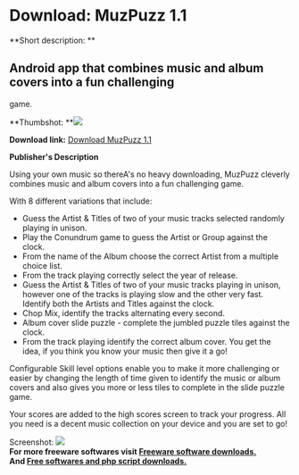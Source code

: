 # Download: MuzPuzz 1.1

**Short description: **

## Android app that combines music and album covers into a fun challenging
game.

  
**Thumbshot: **![](http://www.freewarefiles.com/screenshot/muz_md.jpg)   
  
**Download link:** [Download MuzPuzz 1.1](http://freesoftwares.boysofts.com/MuzPuzz_program_98979.html)  
  

**Publisher's Description**  
  

Using your own music so thereA's no heavy downloading, MuzPuzz cleverly
combines music and album covers into a fun challenging game.

With 8 different variations that include:

  * Guess the Artist & Titles of two of your music tracks selected randomly playing in unison. 
  * Play the Conundrum game to guess the Artist or Group against the clock. 
  * From the name of the Album choose the correct Artist from a multiple choice list. 
  * From the track playing correctly select the year of release. 
  * Guess the Artist & Titles of two of your music tracks playing in unison, however one of the tracks is playing slow and the other very fast. Identify both the Artists and Titles against the clock. 
  * Chop Mix, identify the tracks alternating every second. 
  * Album cover slide puzzle - complete the jumbled puzzle tiles against the clock. 
  * From the track playing identify the correct album cover. 
You get the idea, if you think you know your music then give it a go!

Configurable Skill level options enable you to make it more challenging or
easier by changing the length of time given to identify the music or album
covers and also gives you more or less tiles to complete in the slide puzzle
game.

Your scores are added to the high scores screen to track your progress. All
you need is a decent music collection on your device and you are set to go!

  
  
Screenshot: ![](http://www.freewarefiles.com/screenshot/muz.jpg)  
**For more freeware softwares visit [Freeware software downloads.](http://freesoftwares.boysofts.com/)**   
**And [Free softwares and php script downloads.](http://www.boysofts.com/)**

